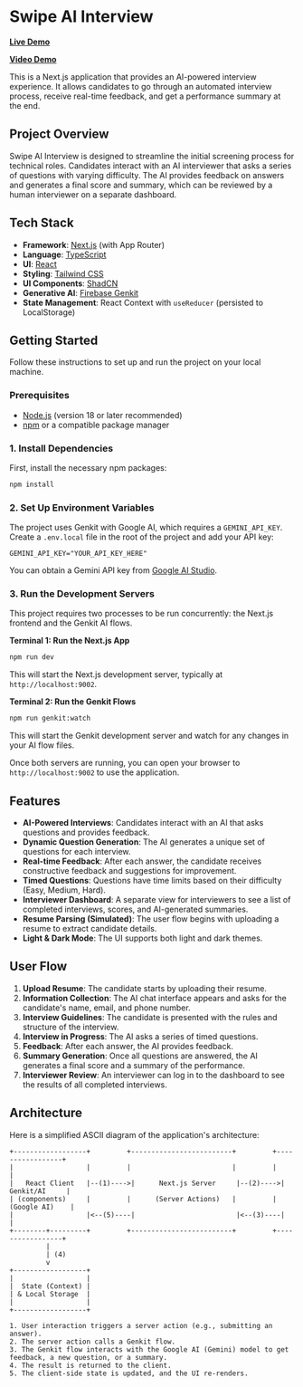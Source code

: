 # Swipe AI Interview

[**Live Demo**](https://swipe-ai-interview-nu.vercel.app/)

[**Video Demo**](https://docs.google.com/videos/d/1CXdrlZeX5-0MVlUBO_KI7shcMGcmymervrPS2mSuK_8/edit?usp=sharing)

This is a Next.js application that provides an AI-powered interview experience. It allows candidates to go through an automated interview process, receive real-time feedback, and get a performance summary at the end.

## Project Overview

Swipe AI Interview is designed to streamline the initial screening process for technical roles. Candidates interact with an AI interviewer that asks a series of questions with varying difficulty. The AI provides feedback on answers and generates a final score and summary, which can be reviewed by a human interviewer on a separate dashboard.

## Tech Stack

- **Framework**: [Next.js](https://nextjs.org/) (with App Router)
- **Language**: [TypeScript](https://www.typescriptlang.org/)
- **UI**: [React](https://reactjs.org/)
- **Styling**: [Tailwind CSS](https://tailwindcss.com/)
- **UI Components**: [ShadCN](https://ui.shadcn.com/)
- **Generative AI**: [Firebase Genkit](https.firebase.google.com/docs/genkit)
- **State Management**: React Context with `useReducer` (persisted to LocalStorage)

## Getting Started

Follow these instructions to set up and run the project on your local machine.

### Prerequisites

- [Node.js](https://nodejs.org/en) (version 18 or later recommended)
- [npm](https://www.npmjs.com/) or a compatible package manager

### 1. Install Dependencies

First, install the necessary npm packages:

```bash
npm install
```

### 2. Set Up Environment Variables

The project uses Genkit with Google AI, which requires a `GEMINI_API_KEY`. Create a `.env.local` file in the root of the project and add your API key:

```
GEMINI_API_KEY="YOUR_API_KEY_HERE"
```

You can obtain a Gemini API key from [Google AI Studio](https://aistudio.google.com/app/apikey).

### 3. Run the Development Servers

This project requires two processes to be run concurrently: the Next.js frontend and the Genkit AI flows.

**Terminal 1: Run the Next.js App**

```bash
npm run dev
```

This will start the Next.js development server, typically at `http://localhost:9002`.

**Terminal 2: Run the Genkit Flows**

```bash
npm run genkit:watch
```

This will start the Genkit development server and watch for any changes in your AI flow files.

Once both servers are running, you can open your browser to `http://localhost:9002` to use the application.

## Features

- **AI-Powered Interviews**: Candidates interact with an AI that asks questions and provides feedback.
- **Dynamic Question Generation**: The AI generates a unique set of questions for each interview.
- **Real-time Feedback**: After each answer, the candidate receives constructive feedback and suggestions for improvement.
- **Timed Questions**: Questions have time limits based on their difficulty (Easy, Medium, Hard).
- **Interviewer Dashboard**: A separate view for interviewers to see a list of completed interviews, scores, and AI-generated summaries.
- **Resume Parsing (Simulated)**: The user flow begins with uploading a resume to extract candidate details.
- **Light & Dark Mode**: The UI supports both light and dark themes.

## User Flow

1.  **Upload Resume**: The candidate starts by uploading their resume.
2.  **Information Collection**: The AI chat interface appears and asks for the candidate's name, email, and phone number.
3.  **Interview Guidelines**: The candidate is presented with the rules and structure of the interview.
4.  **Interview in Progress**: The AI asks a series of timed questions.
5.  **Feedback**: After each answer, the AI provides feedback.
6.  **Summary Generation**: Once all questions are answered, the AI generates a final score and a summary of the performance.
7.  **Interviewer Review**: An interviewer can log in to the dashboard to see the results of all completed interviews.

## Architecture

Here is a simplified ASCII diagram of the application's architecture:

```
+------------------+         +-------------------------+         +-----------------+
|                  |         |                         |         |                 |
|   React Client   |--(1)---->|      Next.js Server     |--(2)---->|   Genkit/AI     |
| (components)     |         |      (Server Actions)   |         |  (Google AI)    |
|                  |<--(5)----|                         |<--(3)----|                 |
+--------+---------+         +-------------------------+         +-----------------+
         |
         | (4)
         v
+------------------+
|                  |
|  State (Context) |
| & Local Storage  |
|                  |
+------------------+

1. User interaction triggers a server action (e.g., submitting an answer).
2. The server action calls a Genkit flow.
3. The Genkit flow interacts with the Google AI (Gemini) model to get feedback, a new question, or a summary.
4. The result is returned to the client.
5. The client-side state is updated, and the UI re-renders.
```
